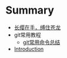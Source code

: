 # Summary

* [长缨在手，缚住苍龙](README.md)
* git常用教程
	* [git常用命令总结](./git/git_usage.md)
* [Introduction](README.md)
